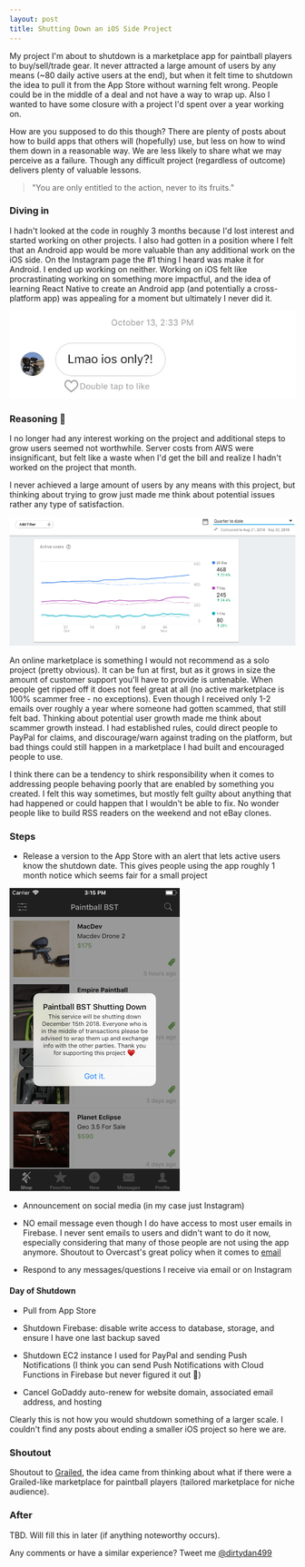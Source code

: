 ```yaml
---
layout: post
title: Shutting Down an iOS Side Project
---
```


My project I'm about to shutdown is a marketplace app for paintball players to buy/sell/trade gear. It never attracted a large amount of users by any means (~80 daily active users at the end), but when it felt time to shutdown the idea to pull it from the App Store without warning felt wrong. People could be in the middle of a deal and not have a way to wrap up. Also I wanted to have some closure with a project I'd spent over a year working on. 

How are you supposed to do this though? There are plenty of posts about how to build apps that others will (hopefully) use, but less on how to wind them down in a reasonable way. We are less likely to share what we may perceive as a failure. Though any difficult project (regardless of  outcome) delivers plenty of valuable lessons.

> "You are only entitled to the action, never to its fruits." 

### Diving in 

I hadn't looked at the code in roughly 3 months because I'd lost interest and started working on other projects. I also had gotten in a position  where I felt that an Android app would be more valuable than any additional work on the iOS side. On the Instagram page the #1 thing I heard was make it for Android. I ended up working on neither. Working on iOS felt like procrastinating working on something more impactful, and the idea of learning React Native to create an Android app (and potentially a cross-platform app) was appealing for a moment but ultimately I never did it.

![lolios](/img/lol_ios_only.jpg)


### Reasoning 🤔

I no longer had any interest working on the project and additional steps to grow users seemed not worthwhile. Server costs from AWS were insignificant, but felt like a waste when I'd get the bill and realize I hadn't worked on the project that month.

I never achieved a large amount of users by any means with this project, but thinking about trying to grow just made me think about potential issues rather any type of satisfaction.

![firebase](/img/firebase_dashboard.png)

An online marketplace is something I would not recommend as a solo project (pretty obvious). It can be fun at first, but as it grows in size the amount of customer support you'll have to provide is untenable. When people get ripped off it does not feel great at all (no active marketplace is 100% scammer free - no exceptions). Even though I received only 1-2 emails over roughly a year where someone had gotten scammed, that still felt bad. Thinking about potential user growth made me think about scammer growth instead. I had established rules, could direct people to PayPal for claims, and discourage/warn against trading on the platform, but bad things could still happen in a marketplace I had built and encouraged people to use.

I think there can be a tendency to shirk responsibility when it comes to addressing people behaving poorly that are enabled by something you created. I felt this way sometimes, but  mostly felt guilty about anything that had happened or could happen that I wouldn't be able to fix. No wonder people like to build RSS readers on the weekend and not eBay clones.

### Steps

* Release a version to the App Store with an alert that lets active users know the shutdown date. This gives people using the app roughly 1 month notice which seems fair for a small project

![lolios](/img/shutdown_alert.png)

* Announcement on social media (in my case just Instagram)

* NO email message even though I do have access to most user emails in Firebase. I never sent emails to users and didn't want to do it now, especially considering that many of those people are not using the app anymore. Shoutout to Overcast's great policy when it comes to [email](https://overcast.fm/skeptics_faq)

* Respond to any messages/questions I receive via email or on Instagram 

#### Day of Shutdown

* Pull from App Store

* Shutdown Firebase: disable write access to database, storage, and ensure I have one last backup saved

* Shutdown EC2 instance I used for PayPal and sending Push Notifications (I think you can send Push Notifications with Cloud Functions in Firebase but never figured it out 🌝)

* Cancel GoDaddy auto-renew for website domain, associated email address, and hosting

Clearly this is not how you would shutdown something of a larger scale. I couldn't find any posts about ending a smaller iOS project so here we are.

### Shoutout

Shoutout to [Grailed](https://grailed.com), the idea came from thinking about what if there were a Grailed-like marketplace for paintball players (tailored marketplace for niche audience). 

### After	

TBD. Will fill this in later (if anything noteworthy occurs).

Any comments or have a similar experience? Tweet me [@dirtydan499](https://twitter.com/dirtydan499)

















